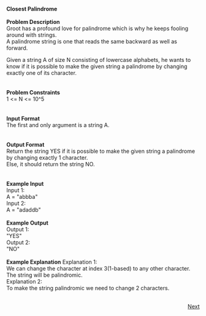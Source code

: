 **Closest Palindrome**<br /><br />
**Problem Description**<br />
Groot has a profound love for palindrome which is why he keeps fooling around with strings.<br />
A palindrome string is one that reads the same backward as well as forward.<br />

Given a string A of size N consisting of lowercase alphabets, he wants to know if it is possible to make the given string a palindrome by changing exactly one of its character.<br />
<br />
<br />
**Problem Constraints**<br />
1 <= N <= 10^5<br />
<br />
<br />
**Input Format**<br />
The first and only argument is a string A.<br />
<br />
<br />
**Output Format**<br />
Return the string YES if it is possible to make the given string a palindrome by changing exactly 1 character.<br /> Else, it should return the string NO.<br />
<br />
<br />
**Example Input**<br />
Input 1:<br />
 A = "abbba"<br />
Input 2:<br />
 A = "adaddb"<br />
<br />
**Example Output**<br />
Output 1:<br />
 "YES"<br />
Output 2:<br />
 "NO"<br />
<br />
**Example Explanation**
Explanation 1:<br />
We can change the character at index 3(1-based) to any other character. The string will be palindromic.<br />
Explanation 2:<br />
 To make the string palindromic we need to change 2 characters.<br /><br />
										   
<p align="right"><a class="Pagination-link1SfnH-8-DxMA Pagination-link_right2v3HzuwWFxb4" aria-label="Next Page: Raw Mode Editor" href="https://github.com/divyangju1991/DSA-Scaler/blob/main/DSA/src/com/scaler/dsa/string/homework/read2ndPage.md">Next</a></p>
